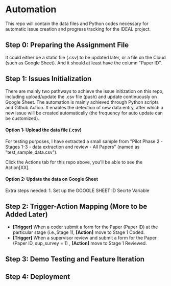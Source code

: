 # Automation

This repo will contain the data files and Python codes necessary for automatic issue creation and progress tracking for the IDEAL project.

## Step 0: Preparing the Assignment File

It could either be a static file (.csv) to be updated later, or a file on the Cloud (such as Google Sheet). And it should at least have the column "Paper ID".

## Step 1: Issues Initialization

There are mainly two pathways to achieve the issue initization on this repo, including upload/update the .csv file (push) and update continuously on Google Sheet. The automation is mainly achieved through Python scripts and Github Action. It enables the detection of new data entry, after which a new issue will be created automatically (the frequency for auto update can be customized).

#### Option 1: Upload the data file (.csv)

For testing purposes, I have extracted a small sample from "Pilot Phase 2 - Stages 1-3 - data extraction and review - All Papers" (named as "test_sample_data.csv").

Click the Actions tab for this repo above, you'll be able to see the Action[XX]. 

#### Option 2: Update the data on Google Sheet

Extra steps needed: 1. Set up the GOOGLE SHEET ID Secrte Variable

## Step 2: Trigger-Action Mapping (More to be Added Later)

- **[Trigger]** When a coder submit a form for the Paper (Paper ID) at the particular stage (i.e.,Stage 1), **[Action]** move to Stage 1 Coded.
- **[Trigger]** When a supervisor review and submit a form for the Paper (Paper ID, sup_survey = 1) , **[Action]** move to Stage 1 Reviewed.

## Step 3: Demo Testing and Feature Iteration

## Step 4: Deployment




